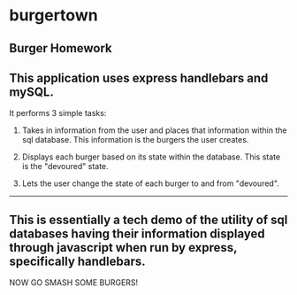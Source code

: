 # burgertown
Burger Homework
------------------

This application uses express handlebars and mySQL.
------------------

It performs 3 simple tasks:

  1. Takes in information from the user and places that information within the sql database. This information is the burgers the user creates. 

  2. Displays each burger based on its state within the database. This state is the "devoured" state. 

  3. Lets the user change the state of each burger to and from "devoured".

---------------------

This is essentially a tech demo of the utility of sql databases having their information displayed through javascript when run by express, specifically handlebars. 
-----------------------

NOW GO SMASH SOME BURGERS!

